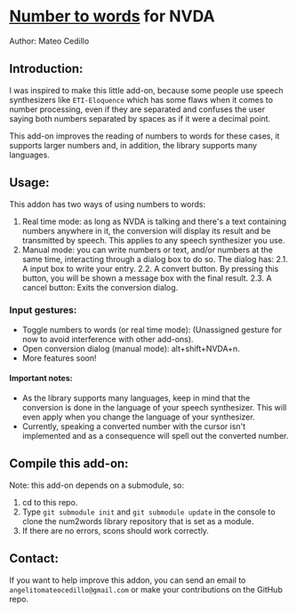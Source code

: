 # [Number to words](https://github.com/savoirfairelinux/num2words) for NVDA

Author: Mateo Cedillo

## Introduction:

I was inspired to make this little add-on, because some people use speech synthesizers like `ETI-Eloquence` which has some flaws when it comes to number processing, even if they are separated and confuses the user saying both numbers separated by spaces as if it were a decimal point. 

This add-on improves the reading of numbers to words for these cases, it supports larger numbers and, in addition, the library supports many languages.

## Usage:

This addon has two ways of using numbers to words:

1. Real time mode: as long as NVDA is talking and there's a text containing numbers anywhere in it, the conversion will display its result and be transmitted by speech. This applies to any speech synthesizer you use.
2. Manual mode: you can write numbers or text, and/or numbers at the same time, interacting through a dialog box to do so. The dialog has:
	2.1. A input box to write your entry.
	2.2. A convert button. By pressing this button, you will be shown a message box with the final result.
	2.3. A cancel button: Exits the conversion dialog.

### Input gestures:

* Toggle numbers to words (or real time mode): (Unassigned gesture for now to avoid interference with other add-ons).
* Open conversion dialog (manual mode): alt+shift+NVDA+n.
* More features soon!

#### Important notes:

* As the library supports many languages, keep in mind that the conversion is done in the language of your speech synthesizer. This will even apply when you change the language of your synthesizer.
* Currently, speaking a converted number with the cursor isn't implemented and as a consequence will spell out the converted number.

## Compile this add-on:

Note: this add-on depends on a submodule, so:

1. cd to this repo.
2. Type `git submodule init` and `git submodule update` in the console to clone the num2words library repository that is set as a module.
3. If there are no errors, scons should work correctly.

## Contact:

If you want to help improve this addon, you can send an email to `angelitomateocedillo@gmail.com` or make your contributions on the GitHub repo.